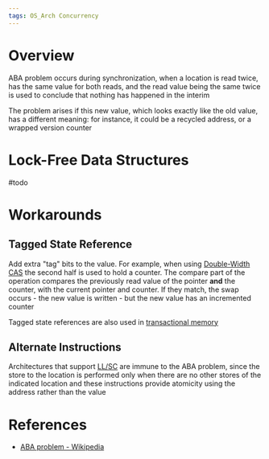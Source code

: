 ```yaml
---
tags: OS_Arch Concurrency
---
```


# Overview

ABA problem occurs during synchronization, when a location is read twice, has the same value for both reads, and the read value being the same twice is used to conclude that nothing has happened in the interim

The problem arises if this new value, which looks exactly like the old value, has a different meaning: for instance, it could be a recycled address, or a wrapped version counter

# Lock-Free Data Structures

#todo

# Workarounds

## Tagged State Reference

Add extra "tag" bits to the value. For example, when using [Double-Width CAS](Atomic%20Instructions.md#Double-Width%20CAS%20(DW-CAS)) the second half is used to hold a counter. The compare part of the operation compares the previously read value of the pointer **and** the counter, with the current pointer and counter. If they match, the swap occurs - the new value is written - but the new value has an incremented counter

Tagged state references are also used in [transactional memory](Transactional%20Memory.md)

## Alternate Instructions

Architectures that support [LL/SC](Atomic%20Instructions.md#Load-Link/Store-Conditional) are immune to the ABA problem, since the store to the location is performed only when there are no other stores of the indicated location and these instructions provide atomicity using the address rather than the value

# References

- [ABA problem - Wikipedia](https://en.wikipedia.org/wiki/ABA_problem)

